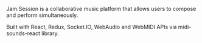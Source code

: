 Jam.Session is a collaborative music platform that allows users to compose and perform simultaneously.

Built with React, Redux, Socket.IO, WebAudio and WebMIDI APIs via midi-sounds-react library.